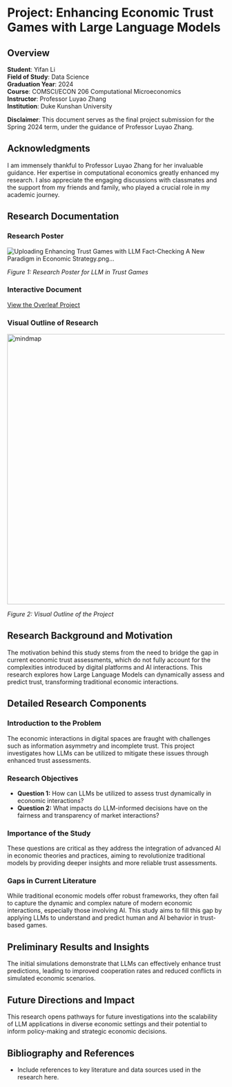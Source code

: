 # Project: Enhancing Economic Trust Games with Large Language Models

## Overview
**Student**: Yifan Li  
**Field of Study**: Data Science  
**Graduation Year**: 2024  
**Course**: COMSCI/ECON 206 Computational Microeconomics  
**Instructor**: Professor Luyao Zhang  
**Institution**: Duke Kunshan University  

**Disclaimer**: This document serves as the final project submission for the Spring 2024 term, under the guidance of Professor Luyao Zhang.

## Acknowledgments
I am immensely thankful to Professor Luyao Zhang for her invaluable guidance. Her expertise in computational economics greatly enhanced my research. I also appreciate the engaging discussions with classmates and the support from my friends and family, who played a crucial role in my academic journey.

## Research Documentation

### Research Poster
![Uploading Enhancing Trust Games with LLM Fact-Checking A New Paradigm in Economic Strategy.png…](https://github.com/IvanLiIV/CS206-Computational-Microeconomics/blob/main/Proposal/Enhancing%20Trust%20Games%20with%20LLM%20Fact-Checking%20A%20New%20Paradigm%20in%20Economic%20Strategy.png)



*Figure 1: Research Poster for LLM in Trust Games*

### Interactive Document
[View the Overleaf Project](https://www.overleaf.com/read/bhykpmdhbvzz#634001)

### Visual Outline of Research
<img width="626" alt="mindmap" src="https://github.com/IvanLiIV/CS206-Computational-Microeconomics/assets/107166755/4c309c34-64c7-428e-9c14-cba1de502e57">

  
*Figure 2: Visual Outline of the Project*

## Research Background and Motivation
The motivation behind this study stems from the need to bridge the gap in current economic trust assessments, which do not fully account for the complexities introduced by digital platforms and AI interactions. This research explores how Large Language Models can dynamically assess and predict trust, transforming traditional economic interactions.

## Detailed Research Components

### Introduction to the Problem
The economic interactions in digital spaces are fraught with challenges such as information asymmetry and incomplete trust. This project investigates how LLMs can be utilized to mitigate these issues through enhanced trust assessments.

### Research Objectives
- **Question 1:** How can LLMs be utilized to assess trust dynamically in economic interactions?
- **Question 2:** What impacts do LLM-informed decisions have on the fairness and transparency of market interactions?

### Importance of the Study
These questions are critical as they address the integration of advanced AI in economic theories and practices, aiming to revolutionize traditional models by providing deeper insights and more reliable trust assessments.

### Gaps in Current Literature
While traditional economic models offer robust frameworks, they often fail to capture the dynamic and complex nature of modern economic interactions, especially those involving AI. This study aims to fill this gap by applying LLMs to understand and predict human and AI behavior in trust-based games.

## Preliminary Results and Insights
The initial simulations demonstrate that LLMs can effectively enhance trust predictions, leading to improved cooperation rates and reduced conflicts in simulated economic scenarios.

## Future Directions and Impact
This research opens pathways for future investigations into the scalability of LLM applications in diverse economic settings and their potential to inform policy-making and strategic economic decisions.

## Bibliography and References
- Include references to key literature and data sources used in the research here.


